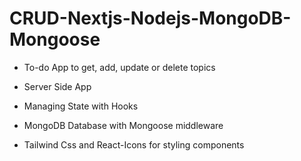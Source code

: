 # CRUD-Nextjs-Nodejs-MongoDB-Mongoose

* To-do App to get, add, update or delete topics

* Server Side App

* Managing State with Hooks

* MongoDB Database with Mongoose middleware

* Tailwind Css and React-Icons for styling components
